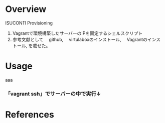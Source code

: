 # Overview
ISUCON11 Provisioning
1. Vagrantで環境構築したサーバーのIPを固定するシェルスクリプト
2. 参考文献として
　github,
　virtulaboxのインストール,
　Vagrantのインストール,
を載せた。

# Usage
aaa

### 「vagrant ssh」でサーバーの中で実行↓

# References


